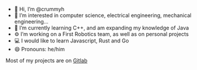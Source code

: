 - 👋 Hi, I’m @crummyh
- 👀 I’m interested in computer science, electrical engineering, mechanical engineering...
- 🌱 I’m currently learning C++, and am expanding my knowledge of Java
- ⚙️ I’m working on a First Robotics team, as well as on personal projects
- 💻 I would like to learn Javascript, Rust and Go
- 😄 Pronouns: he/him

Most of my projects are on [Gitlab](https://gitlab.com/crummyh)
